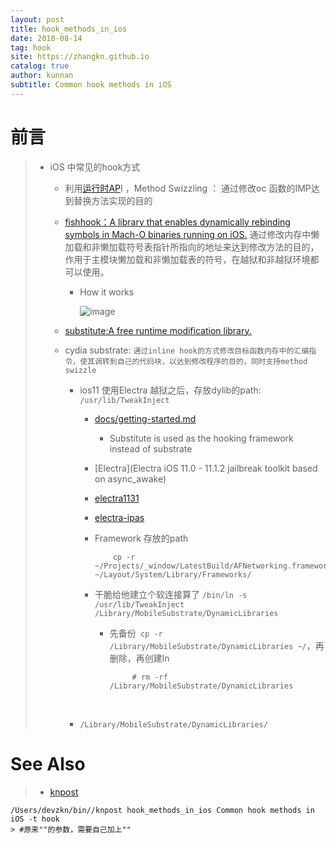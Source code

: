 ```yaml
---
layout: post
title: hook_methods_in_ios
date: 2018-08-14
tag: hook
site: https://zhangkn.github.io
catalog: true
author: kunnan
subtitle: Common hook methods in iOS
---
```




# 前言

> * iOS    中常见的hook方式
>
>   * 利用[运行时AP](https://kunnan.github.io/tags/#Runtime)I ，Method Swizzling ：  通过修改oc 函数的IMP达到替换方法实现的目的
>
>   * [fishhook：A library that enables dynamically rebinding symbols in Mach-O binaries running on iOS.](https://github.com/facebook/fishhook) 通过修改内存中懒加载和非懒加载符号表指针所指向的地址来达到修改方法的目的，作用于主模块懒加载和非懒加载表的符号，在越狱和非越狱环境都可以使用。
>
>      * How it works
>
>         ![image](https://wx3.sinaimg.cn/large/af39b376gy1fu976jnsf3j20jo0pc76u.jpg)
>
>   * [substitute:A free runtime modification library.](https://github.com/coolstar/substitute)
>
>   * cydia substrate: `通过inline hook的方式修改目标函数内存中的汇编指令，使其调转到自己的代码块，以达到修改程序的目的，同时支持method swizzle`
>
>     * ios11 使用Electra 越狱之后，存放dylib的path: `/usr/lib/TweakInject`
>
>       
>
>       * [docs/getting-started.md](https://github.com/coolstar/electra/blob/master/docs/getting-started.md)
>
>         * Substitute is used as the hooking framework instead of substrate
>           
>
>       * [Electra](Electra iOS 11.0 - 11.1.2 jailbreak toolkit based on async_awake)
>
>       * [electra1131](https://github.com/coolstar/electra1131)
>
>       * [electra-ipas](https://github.com/coolstar/electra-ipas)
>
>       * Framework 存放的path
>
>         ```
>             cp -r ~/Projects/_window/LatestBuild/AFNetworking.framework ~/Layout/System/Library/Frameworks/
>         
>         ```
>
>         
>
>       * 干脆给他建立个软连接算了       ` /bin/ln -s   /usr/lib/TweakInject /Library/MobileSubstrate/DynamicLibraries `
>
>         * 先备份` cp -r /Library/MobileSubstrate/DynamicLibraries ~/`，再删除，再创建ln
>
>           ```
>                # rm -rf /Library/MobileSubstrate/DynamicLibraries
>           ```
>
>
>       ​    
>     
>     * `/Library/MobileSubstrate/DynamicLibraries/`
>
>   
>
> 
>
> 

# See Also 

>* [knpost](https://github.com/zhangkn/KNBin/blob/master/knpost) 
>
```
/Users/devzkn/bin//knpost hook_methods_in_ios Common hook methods in iOS -t hook
> #原来""的参数，需要自己加上""
```

